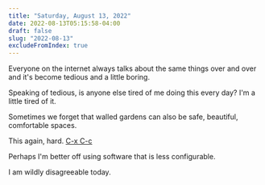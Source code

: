 ```yaml
---
title: "Saturday, August 13, 2022"
date: 2022-08-13T05:15:58-04:00
draft: false
slug: "2022-08-13"
excludeFromIndex: true
---
```


Everyone on the internet always talks about the same things over and over and it's become tedious and a little boring.

Speaking of tedious, is anyone else tired of me doing this every day? I'm a little tired of it.

Sometimes we forget that walled gardens can also be safe, beautiful, comfortable spaces.

This again, hard. [C-x C-c](/2022/c-x-c-c/)

Perhaps I'm better off using software that is less configurable.

I am wildly disagreeable today.